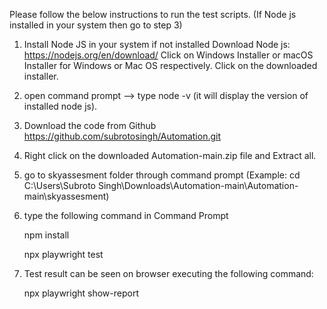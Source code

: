 Please follow the below instructions to run the test scripts.
(If Node js installed in your system then go to step 3)

1. Install Node JS in your system if not installed
   Download Node js: https://nodejs.org/en/download/
   Click on Windows Installer or macOS Installer for Windows or Mac OS respectively.
   Click on the downloaded installer.

2. open command prompt --> type node -v (it will display the version of installed node js).

3. Download the code from Github
   https://github.com/subrotosingh/Automation.git
   
4. Right click on the downloaded Automation-main.zip file and Extract all.

5. go to skyassesment folder through command prompt 
   (Example: cd C:\Users\Subroto Singh\Downloads\Automation-main\Automation-main\skyassesment)

6. type the following command in Command Prompt
   
   npm install
   
   npx playwright test
   
7. Test result can be seen on browser executing the following command:
   
   npx playwright show-report

